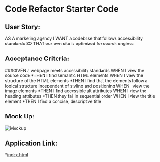 # Code Refactor Starter Code

## User Story:

AS A marketing agency
I WANT a codebase that follows accessibility standards
SO THAT our own site is optimized for search engines

## Acceptance Criteria:

###GIVEN a webpage meets accessibility standards
WHEN I view the source code
*THEN I find semantic HTML elements
WHEN I view the structure of the HTML elements
*THEN I find that the elements follow a logical structure independent of styling and positioning
WHEN I view the image elements
*THEN I find accessible alt attributes
WHEN I view the heading attributes
*THEN they fall in sequential order
WHEN I view the title element
*THEN I find a concise, descriptive title

## Mock Up:

![Mockup](./Deve;o[/assets/images/Mockup.png)

## Application Link:

*[index.html](http://htmlpreview.github.io/?https://github.com/Grandpapo/Module-1-Challenge-Marcos-Wang/blob/main/Develop/index.html)
